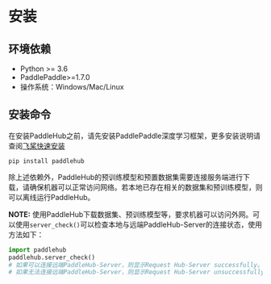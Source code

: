 # 安装

## 环境依赖

* Python >= 3.6 
* PaddlePaddle>=1.7.0
* 操作系统：Windows/Mac/Linux

## 安装命令

在安装PaddleHub之前，请先安装PaddlePaddle深度学习框架，更多安装说明请查阅[飞桨快速安装](https://github.com/PaddlePaddle/PaddleHub)

```shell
pip install paddlehub
```

除上述依赖外，PaddleHub的预训练模型和预置数据集需要连接服务端进行下载，请确保机器可以正常访问网络。若本地已存在相关的数据集和预训练模型，则可以离线运行PaddleHub。

**NOTE:** 使用PaddleHub下载数据集、预训练模型等，要求机器可以访问外网。可以使用`server_check()`可以检查本地与远端PaddleHub-Server的连接状态，使用方法如下：

```python
import paddlehub
paddlehub.server_check()
# 如果可以连接远端PaddleHub-Server，则显示Request Hub-Server successfully。
# 如果无法连接远端PaddleHub-Server，则显示Request Hub-Server unsuccessfully。
```
